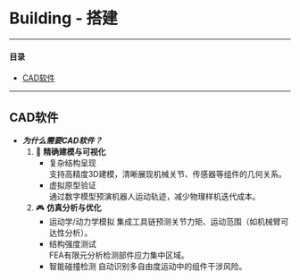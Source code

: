 # Building - 搭建
***

#### **目录**
- [CAD软件](#CAD软件)

***

## CAD软件
- ***为什么需要CAD软件？***
    1. 📐 **精确建模与可视化**
        - 复杂结构呈现  
            支持高精度3D建模，清晰展现机械关节、传感器等组件的几何关系。
        - 虚拟原型验证  
            通过数字模型预演机器人运动轨迹，减少物理样机迭代成本。
    2. 🎮 **仿真分析与优化**
        - 运动学/动力学模拟
            集成工具链预测关节力矩、运动范围（如机械臂可达性分析）。
        - 结构强度测试  
            FEA有限元分析检测部件应力集中区域。
        - 智能碰撞检测 
            自动识别多自由度运动中的组件干涉风险。